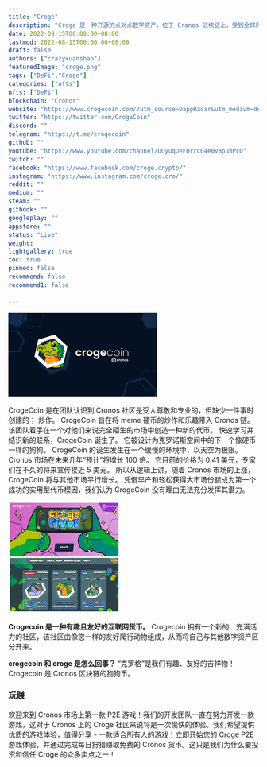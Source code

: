 ```yaml
---
title: "Croge"
description: "Croge 是一种开源的点对点数字资产，位于 Cronos 区块链上，受到全球爬行动物的青睐."
date: 2022-08-15T00:00:00+08:00
lastmod: 2022-08-15T00:00:00+08:00
draft: false
authors: ["crazyxuanshao"]
featuredImage: "croge.png"
tags: ["DeFi","Croge"]
categories: ["nfts"]
nfts: ["DeFi"]
blockchain: "Cronos"
website: "https://www.crogecoin.com/?utm_source=DappRadar&utm_medium=deeplink&utm_campaign=visit-website"
twitter: "https://twitter.com/CrogeCoin"
discord: ""
telegram: "https://t.me/crogecoin"
github: ""
youtube: "https://www.youtube.com/channel/UCyuqUeF0rrC04e0VBpu8PcQ"
twitch: ""
facebook: "https://www.facebook.com/croge.crypto/"
instagram: "https://www.instagram.com/croge.cro/"
reddit: ""
medium: ""
steam: ""
gitbook: ""
googleplay: ""
appstore: ""
status: "Live"
weight: 
lightgallery: true
toc: true
pinned: false
recommend: false
recommend1: false

---
```


![nmdias](nmdias.png)

<p>CrogeCoin 是在团队认识到 Cronos 社区是受人尊敬和专业的，但缺少一件事时创建的； 炒作。 CrogeCoin 旨在将 meme 硬币的炒作和乐趣带入 Cronos 链。 该团队着手在一个对他们来说完全陌生的市场中创造一种新的代币。 快速学习并结识新的联系，CrogeCoin 诞生了。 它被设计为克罗诺斯空间中的下一个像硬币一样的狗狗。 CrogeCoin 的诞生发生在一个缓慢的环境中，以天空为极限。 Cronos 市场在未来几年“预计”将增长 100 倍。 它目前的价格为 0.41 美元，专家们在不久的将来宣传接近 5 美元。 所以从逻辑上讲，随着 Cronos 市场的上涨，CrogeCoin 将与其他市场平行增长。 凭借早产和轻松获得大市场份额成为第一个成功的实用型代币模因，我们认为 CrogeCoin 没有理由无法充分发挥其潜力。</p>

![fnsdi](fnsdi.png)

**Crogecoin 是一种有趣且友好的互联网货币。**
Crogecoin 拥有一个新的、充满活力的社区，该社区由像您一样的友好爬行动物组成，从而将自己与其他数字资产区分开来。

**crogecoin 和 croge 是怎么回事？**
“克罗格”是我们有趣、友好的吉祥物！Crogecoin 是 Cronos 区块链的狗狗币。

### 玩赚

欢迎来到 Cronos 市场上第一款 P2E 游戏！我们的开发团队一直在努力开发一款游戏，这对于 Cronos 上的 Croge 社区来说将是一次愉快的体验。我们希望提供优质的游戏体验，值得分享 - 一款适合所有人的游戏！立即开始您的 Croge P2E 游戏体验，并通过完成每日狩猎赚取免费的 Cronos 货币。这只是我们为什么要投资和信任 Croge 的众多卖点之一！